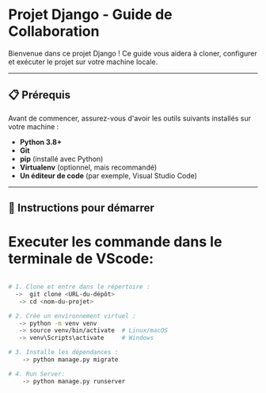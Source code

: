 # Projet Django - Guide de Collaboration

Bienvenue dans ce projet Django ! Ce guide vous aidera à cloner, configurer et exécuter le projet sur votre machine locale.

---

## 📋 Prérequis

Avant de commencer, assurez-vous d'avoir les outils suivants installés sur votre machine :

- **Python 3.8+**
- **Git**
- **pip** (installé avec Python)
- **Virtualenv** (optionnel, mais recommandé)
- **Un éditeur de code** (par exemple, Visual Studio Code)

---

## 🚀 Instructions pour démarrer
 # Executer les commande dans le terminale de VScode:
```bash

# 1. Clone et entre dans le répertoire :
  ->  git clone <URL-du-dépôt>
   -> cd <nom-du-projet>

# 2. Crée un environnement virtuel :
   -> python -m venv venv
   -> source venv/bin/activate  # Linux/macOS
   -> venv\Scripts\activate     # Windows

# 3. Installe les dépendances :
    -> python manage.py migrate

# 4. Run Server:
    -> python manage.py runserver

